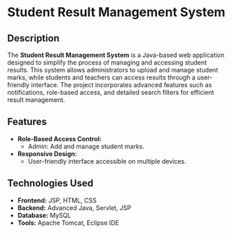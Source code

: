 # Student Result Management System

## Description
The **Student Result Management System** is a Java-based web application designed to simplify the process of managing and accessing student results. This system allows administrators to upload and manage student marks, while students and teachers can access results through a user-friendly interface. The project incorporates advanced features such as notifications, role-based access, and detailed search filters for efficient result management.

## Features
- **Role-Based Access Control:**  
  - Admin: Add and manage student marks.  
- **Responsive Design:**  
  - User-friendly interface accessible on multiple devices.  

## Technologies Used
- **Frontend:** JSP, HTML, CSS  
- **Backend:** Advanced Java, Servlet, JSP  
- **Database:** MySQL  
- **Tools:** Apache Tomcat, Eclipse IDE  


